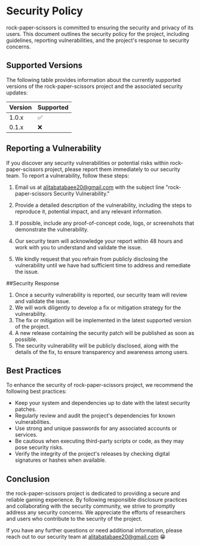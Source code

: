 # Security Policy

rock-paper-scissors is committed to ensuring the security and privacy of its users.
This document outlines the security policy for the project, including guidelines, reporting vulnerabilities, and the project's response to security concerns.

## Supported Versions

The following table provides information about the currently supported versions of the rock-paper-scissors project and the associated security updates:

| Version | Supported          |
| ------- | ------------------ |
| 1.0.x   | :white_check_mark: |
| 0.1.x   | :x:                |

## Reporting a Vulnerability

If you discover any security vulnerabilities or potential risks within rock-paper-scissors project, please report them immediately to our security team. To report a vulnerability, follow these steps:

1. Email us at alitabatabaee20@gmail.com with the subject line "rock-paper-scissors Security Vulnerability."

2. Provide a detailed description of the vulnerability, including the steps to reproduce it, potential impact, and any relevant information.

3. If possible, include any proof-of-concept code, logs, or screenshots that demonstrate the vulnerability.

4. Our security team will acknowledge your report within 48 hours and work with you to understand and validate the issue.

5. We kindly request that you refrain from publicly disclosing the vulnerability until we have had sufficient time to address and remediate the issue.

##Security Response

1. Once a security vulnerability is reported, our security team will review and validate the issue.
2. We will work diligently to develop a fix or mitigation strategy for the vulnerability.
3. The fix or mitigation will be implemented in the latest supported version of the project.
4. A new release containing the security patch will be published as soon as possible.
5. The security vulnerability will be publicly disclosed, along with the details of the fix, to ensure transparency and awareness among users.

## Best Practices

To enhance the security of rock-paper-scissors project, we recommend the following best practices:

-   Keep your system and dependencies up to date with the latest security patches.
-   Regularly review and audit the project's dependencies for known vulnerabilities.
-   Use strong and unique passwords for any associated accounts or services.
-   Be cautious when executing third-party scripts or code, as they may pose security risks.
-   Verify the integrity of the project's releases by checking digital signatures or hashes when available.

## Conclusion

the rock-paper-scissors project is dedicated to providing a secure and reliable gaming experience.
By following responsible disclosure practices and collaborating with the security community, we strive to promptly address any security concerns. We appreciate the efforts of researchers and users who contribute to the security of the project.

If you have any further questions or need additional information, please reach out to our security team at alitabatabaee20@gmail.com 😁
